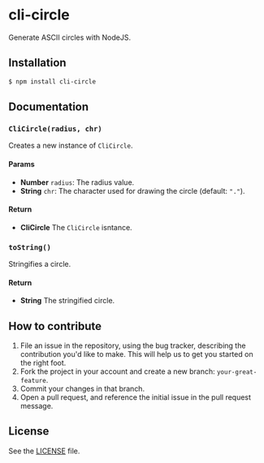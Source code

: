 # cli-circle
Generate ASCII circles with NodeJS.

## Installation

```sh
$ npm install cli-circle
```

## Documentation
### `CliCircle(radius, chr)`
Creates a new instance of `CliCircle`.

#### Params
- **Number** `radius`: The radius value.
- **String** `chr`: The character used for drawing the circle (default: `"."`).

#### Return
- **CliCircle** The `CliCircle` isntance.

### `toString()`
Stringifies a circle.

#### Return
- **String** The stringified circle.

## How to contribute
1. File an issue in the repository, using the bug tracker, describing the
   contribution you'd like to make. This will help us to get you started on the
   right foot.
2. Fork the project in your account and create a new branch:
   `your-great-feature`.
3. Commit your changes in that branch.
4. Open a pull request, and reference the initial issue in the pull request
   message.

## License
See the [LICENSE](./LICENSE) file.
